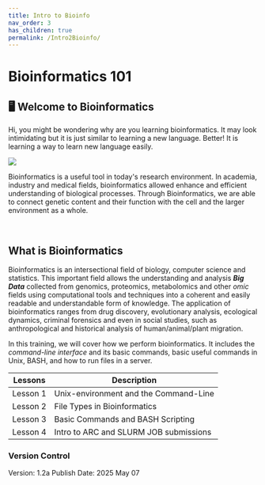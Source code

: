 ```yaml
---
title: Intro to Bioinfo
nav_order: 3
has_children: true
permalink: /Intro2Bioinfo/
---
```


# Bioinformatics 101

## 🖥️ Welcome to Bioinformatics 
  
Hi, you might be wondering why are you learning bioinformatics. It may look intimidating but it is just similar to learning a new language. Better! It is learning a way to learn new language easily.

<div class=image>
<img src="https://facts.net/wp-content/uploads/2023/09/19-astounding-facts-about-bioinformatics-1694494466.jpeg"> </div>

Bioinformatics is a useful tool in today's research environment. In academia, industry and medical fields, bioinformatics allowed enhance and efficient understanding of biological processes. Through Bioinformatics, we are able to connect genetic content and their function with the cell and the larger environment as a whole.

<br>

## What is Bioinformatics

Bioinformatics is an intersectional field of biology, computer science and statistics. This important field allows the understanding and analysis ***Big Data*** collected from genomics, proteomics, metabolomics and other *omic* fields using computational tools and techniques into a coherent and easily readable and understandable form of knowledge. The application of bioinformatics ranges from drug discovery, evolutionary analysis, ecological dynamics, criminal forensics and even in social studies, such as anthropological and historical analysis of human/animal/plant migration. 

In this training, we will cover how we perform bioinformatics. It includes the *command-line interface* and its basic commands, basic useful commands in Unix, BASH, and how to run files in a server. 

<div class=term_table>

|Lessons|Description|
|---|---|
|Lesson 1|Unix-environment and the Command-Line|
|Lesson 2|File Types in Bioinformatics|
|Lesson 3|Basic Commands and BASH Scripting|
|Lesson 4|Intro to ARC and SLURM JOB submissions|


</div>

### Version Control
Version: 1.2a
Publish Date: 2025 May 07


